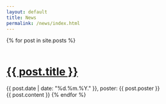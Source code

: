 ```yaml
---
layout: default
title: News
permalink: /news/index.html
---
```





<div class="newsentries">
  {% for post in site.posts %}
  <a href="/scalameter/{{ post.url }}">
    <br/>
    <br/>
    <h1 class="newstitle">
      {{ post.title }}
    </h1>
  </a>
  <div>
    {{ post.date | date: "%d.%m.%Y." }}, poster: {{ post.poster }}
  </div>
  {{ post.content }}
  {% endfor %}
</div>






